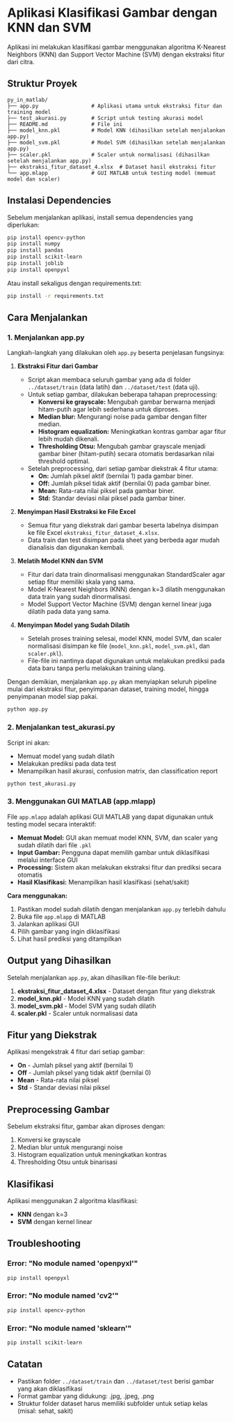 # Aplikasi Klasifikasi Gambar dengan KNN dan SVM

Aplikasi ini melakukan klasifikasi gambar menggunakan algoritma K-Nearest Neighbors (KNN) dan Support Vector Machine (SVM) dengan ekstraksi fitur dari citra.

## Struktur Proyek

```
py_in_matlab/
├── app.py                 # Aplikasi utama untuk ekstraksi fitur dan training model
├── test_akurasi.py        # Script untuk testing akurasi model
├── README.md              # File ini
├── model_knn.pkl          # Model KNN (dihasilkan setelah menjalankan app.py)
├── model_svm.pkl          # Model SVM (dihasilkan setelah menjalankan app.py)
├── scaler.pkl             # Scaler untuk normalisasi (dihasilkan setelah menjalankan app.py)
├── ekstraksi_fitur_dataset_4.xlsx  # Dataset hasil ekstraksi fitur
└── app.mlapp              # GUI MATLAB untuk testing model (memuat model dan scaler)

```

## Instalasi Dependencies

Sebelum menjalankan aplikasi, install semua dependencies yang diperlukan:

```bash
pip install opencv-python
pip install numpy
pip install pandas
pip install scikit-learn
pip install joblib
pip install openpyxl
```

Atau install sekaligus dengan requirements.txt:

```bash
pip install -r requirements.txt
```

## Cara Menjalankan

### 1. Menjalankan app.py

Langkah-langkah yang dilakukan oleh `app.py` beserta penjelasan fungsinya:

1. **Ekstraksi Fitur dari Gambar**
   - Script akan membaca seluruh gambar yang ada di folder `../dataset/train` (data latih) dan `../dataset/test` (data uji).
   - Untuk setiap gambar, dilakukan beberapa tahapan preprocessing:
     - **Konversi ke grayscale:** Mengubah gambar berwarna menjadi hitam-putih agar lebih sederhana untuk diproses.
     - **Median blur:** Mengurangi noise pada gambar dengan filter median.
     - **Histogram equalization:** Meningkatkan kontras gambar agar fitur lebih mudah dikenali.
     - **Thresholding Otsu:** Mengubah gambar grayscale menjadi gambar biner (hitam-putih) secara otomatis berdasarkan nilai threshold optimal.
   - Setelah preprocessing, dari setiap gambar diekstrak 4 fitur utama:
     - **On:** Jumlah piksel aktif (bernilai 1) pada gambar biner.
     - **Off:** Jumlah piksel tidak aktif (bernilai 0) pada gambar biner.
     - **Mean:** Rata-rata nilai piksel pada gambar biner.
     - **Std:** Standar deviasi nilai piksel pada gambar biner.

2. **Menyimpan Hasil Ekstraksi ke File Excel**
   - Semua fitur yang diekstrak dari gambar beserta labelnya disimpan ke file Excel `ekstraksi_fitur_dataset_4.xlsx`.
   - Data train dan test disimpan pada sheet yang berbeda agar mudah dianalisis dan digunakan kembali.

3. **Melatih Model KNN dan SVM**
   - Fitur dari data train dinormalisasi menggunakan StandardScaler agar setiap fitur memiliki skala yang sama.
   - Model K-Nearest Neighbors (KNN) dengan k=3 dilatih menggunakan data train yang sudah dinormalisasi.
   - Model Support Vector Machine (SVM) dengan kernel linear juga dilatih pada data yang sama.

4. **Menyimpan Model yang Sudah Dilatih**
   - Setelah proses training selesai, model KNN, model SVM, dan scaler normalisasi disimpan ke file (`model_knn.pkl`, `model_svm.pkl`, dan `scaler.pkl`).
   - File-file ini nantinya dapat digunakan untuk melakukan prediksi pada data baru tanpa perlu melakukan training ulang.

Dengan demikian, menjalankan `app.py` akan menyiapkan seluruh pipeline mulai dari ekstraksi fitur, penyimpanan dataset, training model, hingga penyimpanan model siap pakai.

```bash
python app.py
```

### 2. Menjalankan test_akurasi.py

Script ini akan:
- Memuat model yang sudah dilatih
- Melakukan prediksi pada data test
- Menampilkan hasil akurasi, confusion matrix, dan classification report

```bash
python test_akurasi.py
```

### 3. Menggunakan GUI MATLAB (app.mlapp)

File `app.mlapp` adalah aplikasi GUI MATLAB yang dapat digunakan untuk testing model secara interaktif:

- **Memuat Model:** GUI akan memuat model KNN, SVM, dan scaler yang sudah dilatih dari file `.pkl`
- **Input Gambar:** Pengguna dapat memilih gambar untuk diklasifikasi melalui interface GUI
- **Processing:** Sistem akan melakukan ekstraksi fitur dan prediksi secara otomatis
- **Hasil Klasifikasi:** Menampilkan hasil klasifikasi (sehat/sakit)

**Cara menggunakan:**
1. Pastikan model sudah dilatih dengan menjalankan `app.py` terlebih dahulu
2. Buka file `app.mlapp` di MATLAB
3. Jalankan aplikasi GUI
4. Pilih gambar yang ingin diklasifikasi
5. Lihat hasil prediksi yang ditampilkan

## Output yang Dihasilkan

Setelah menjalankan `app.py`, akan dihasilkan file-file berikut:

1. **ekstraksi_fitur_dataset_4.xlsx** - Dataset dengan fitur yang diekstrak
2. **model_knn.pkl** - Model KNN yang sudah dilatih
3. **model_svm.pkl** - Model SVM yang sudah dilatih
4. **scaler.pkl** - Scaler untuk normalisasi data

## Fitur yang Diekstrak

Aplikasi mengekstrak 4 fitur dari setiap gambar:
- **On** - Jumlah piksel yang aktif (bernilai 1)
- **Off** - Jumlah piksel yang tidak aktif (bernilai 0)
- **Mean** - Rata-rata nilai piksel
- **Std** - Standar deviasi nilai piksel

## Preprocessing Gambar

Sebelum ekstraksi fitur, gambar akan diproses dengan:
1. Konversi ke grayscale
2. Median blur untuk mengurangi noise
3. Histogram equalization untuk meningkatkan kontras
4. Thresholding Otsu untuk binarisasi

## Klasifikasi

Aplikasi menggunakan 2 algoritma klasifikasi:
- **KNN** dengan k=3
- **SVM** dengan kernel linear

## Troubleshooting

### Error: "No module named 'openpyxl'"
```bash
pip install openpyxl
```

### Error: "No module named 'cv2'"
```bash
pip install opencv-python
```

### Error: "No module named 'sklearn'"
```bash
pip install scikit-learn
```

## Catatan

- Pastikan folder `../dataset/train` dan `../dataset/test` berisi gambar yang akan diklasifikasi
- Format gambar yang didukung: .jpg, .jpeg, .png
- Struktur folder dataset harus memiliki subfolder untuk setiap kelas (misal: sehat, sakit) 